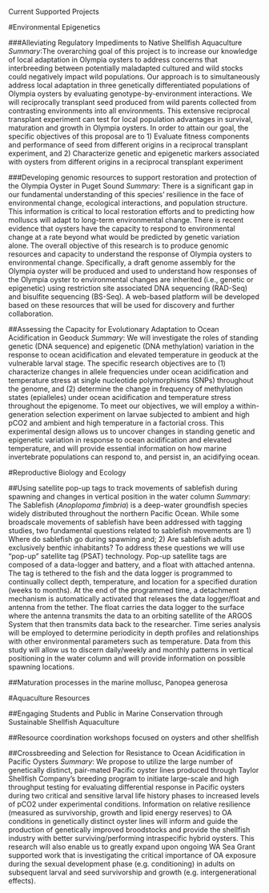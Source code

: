 Current Supported Projects 

#Environmental Epigenetics

###Alleviating Regulatory Impediments to Native Shellfish Aquaculture
_Summary_:The overarching goal of this project is to increase our knowledge of local adaptation in Olympia oysters to address concerns that interbreeding between potentially maladapted cultured and wild stocks could negatively impact wild populations. Our approach is to simultaneously address local adaptation in three genetically differentiated populations of Olympia oysters by evaluating genotype-by-environment interactions. We will reciprocally transplant seed produced from wild parents collected from contrasting environments into all environments. This extensive reciprocal transplant experiment can test for local population advantages in survival, maturation and growth in Olympia oysters. In order to attain our goal, the specific objectives of this proposal are to 1) Evaluate fitness components and performance of seed from different origins in a reciprocal transplant experiment, and 2) Characterize genetic and epigenetic markers associated with oysters from different origins in a reciprocal transplant experiment

###Developing genomic resources to support restoration and protection of the Olympia Oyster in Puget Sound
_Summary_: There is a significant gap in our fundamental understanding of this species’ resilience in the face of environmental change, ecological interactions, and population structure. This information is critical to local restoration efforts and to predicting how molluscs will adapt to long-term environmental change.  There is recent evidence that oysters have the capacity to respond to environmental change at a rate beyond what would be predicted by genetic variation alone.  The overall objective of this research is to produce genomic resources and capacity to understand the response of Olympia oysters to environmental change.  Specifically, a draft genome assembly for the Olympia oyster will be produced and used to understand how responses of the Olympia oyster to environmental changes are inherited (i.e., genetic or epigenetic) using restriction site associated DNA sequencing (RAD-Seq) and bisulfite sequencing (BS-Seq).  A web-based platform will be developed based on these resources that will be used for discovery and further collaboration.

##Assessing the Capacity for Evolutionary Adaptation to Ocean Acidification in Geoduck
_Summary_: We will investigate the roles of standing genetic (DNA sequence) and epigenetic (DNA methylation) variation in the response to ocean acidification and elevated temperature in geoduck at the vulnerable larval stage. The specific research objectives are to (1) characterize changes in allele frequencies under ocean acidification and temperature stress at single nucleotide polymorphisms (SNPs) throughout the genome, and (2) determine the change in frequency of methylation states (epialleles) under ocean acidification and temperature stress throughout the epigenome. To meet our objectives, we will employ a within-generation selection experiment on larvae subjected to ambient and high pCO2 and ambient and high temperature in a factorial cross. This experimental design allows us to uncover changes in standing genetic and epigenetic variation in response to ocean acidification and elevated temperature, and will provide essential information on how marine invertebrate populations can respond to, and persist in, an acidifying ocean.




#Reproductive Biology and Ecology

##Using satellite pop-up tags to track movements of sablefish during spawning and changes in vertical position in the water column
_Summary_:  The Sablefish (_Anoplopoma fimbria_) is a deep-water groundfish species widely distributed throughout the northern Pacific Ocean. While some broadscale movements of sablefish have been addressed with tagging studies, two fundamental questions related to sablefish movements are 1) Where do sablefish go during spawning and; 2) Are sablefish adults exclusively benthic inhabitants?  To address these questions we will use “pop-up” satellite tag (PSAT) technology. Pop-up satellite tags are composed of a data-logger and battery, and a float with attached antenna.  The tag is tethered to the fish and the data logger is programmed to continually collect depth, temperature, and location for a specified duration (weeks to months).  At the end of the programmed time, a detachment mechanism is automatically activated that releases the data logger/float and antenna from the tether.  The float carries the data logger to the surface where the antenna transmits the data to an orbiting satellite of the ARGOS System that then transmits data back to the researcher.  Time series analysis will be employed to determine periodicity in depth profiles and relationships with other environmental parameters such as temperature.  Data from this study will allow us to discern daily/weekly and monthly patterns in vertical positioning in the water column and will provide information on possible spawning locations.



##Maturation processes in the marine mollusc, Panopea generosa


#Aquaculture Resources

##Engaging Students and Public in Marine Conservation through Sustainable Shellfish Aquaculture

##Resource coordination workshops focused on oysters and other shellfish


##Crossbreeding and Selection for Resistance to Ocean Acidification in Pacific Oysters
_Summary_: We propose to utilize the large number of genetically distinct, pair-mated Pacific oyster lines produced through Taylor Shellfish Company’s breeding program to initiate large-scale and high throughput testing for evaluating differential response in Pacific oysters during two critical and sensitive larval life history phases to increased levels of pCO2 under experimental conditions. Information on relative resilience (measured as survivorship, growth and lipid energy reserves) to OA conditions in genetically distinct oyster lines will inform and guide the production of genetically improved broodstocks and provide the shellfish industry with better surviving/performing intraspecific hybrid oysters. This research will also enable us to greatly expand upon ongoing WA Sea Grant supported work that is investigating the critical importance of OA exposure during the sexual development phase (e.g. conditioning) in adults on subsequent larval and seed survivorship and growth (e.g. intergenerational effects). 


